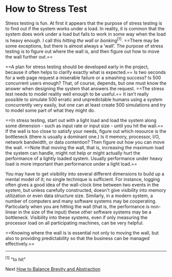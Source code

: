 # How to Stress Test
[//]: # (Version:1.0.0)
Stress testing is fun. At first it appears that the purpose of stress testing is to find out if the system works under a load. In reality, it is common that the system does work under a load but fails to work in some way when the load is heavy enough. I call this *hitting the wall* or *bonking*<sup>[1]</sup>. ==There may be some exceptions, but there is almost always a ‘wall’. The purpose of stress testing is to figure out where the wall is, and then figure out how to move the wall further out.==

==A plan for stress testing should be developed early in the project, because it often helps to clarify exactly what is expected.== Is two seconds for a web page request a miserable failure or a smashing success? Is 500 concurrent users enough? That, of course, depends, but one must know the answer when designing the system that answers the request. ==The stress test needs to model reality well enough to be useful.== It isn't really possible to simulate 500 erratic and unpredictable humans using a system concurrently very easily, but one can at least create 500 simulations and try to model some part of what they might do.

==In stress testing, start out with a light load and load the system along some dimension - such as input rate or input size - until you hit the wall.== If the wall is too close to satisfy your needs, figure out which resource is the bottleneck (there is usually a dominant one.) Is it memory, processor, I/O, network bandwidth, or data contention? Then figure out how you can move the wall. ==Note that moving the wall, that is, increasing the maximum load the system can handle, might not help or might actually hurt the performance of a lightly loaded system. Usually performance under heavy load is more important than performance under a light load.==

You may have to get visibility into several different dimensions to build up a mental model of it; no single technique is sufficient. For instance, logging often gives a good idea of the wall-clock time between two events in the system, but unless carefully constructed, doesn't give visibility into memory utilization or even data structure size. Similarly, in a modern system, a number of computers and many software systems may be cooperating. Particularly when you are hitting the wall (that is, the performance is non-linear in the size of the input) these other software systems may be a bottleneck. Visibility into these systems, even if only measuring the processor load on all participating machines, can be very helpful.

==Knowing where the wall is is essential not only to moving the wall, but also to providing predictability so that the business can be managed effectively.==

---

<sup>[1]</sup> "to hit" 

Next [How to Balance Brevity and Abstraction](05-How-to-Balance-Brevity-and-Abstraction.md)